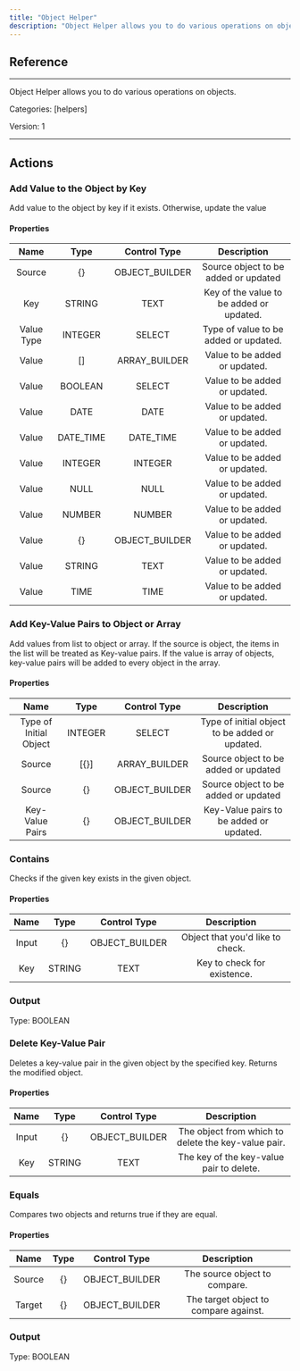 ```yaml
---
title: "Object Helper"
description: "Object Helper allows you to do various operations on objects."
---
```

## Reference
<hr />

Object Helper allows you to do various operations on objects.


Categories: [helpers]


Version: 1

<hr />






## Actions


### Add Value to the Object by Key
Add value to the object by key if it exists. Otherwise, update the value

#### Properties

|      Name      |     Type     |     Control Type     |     Description     |
|:--------------:|:------------:|:--------------------:|:-------------------:|
| Source | {} | OBJECT_BUILDER  |  Source object to be added or updated  |
| Key | STRING | TEXT  |  Key of the value to be added or updated.  |
| Value Type | INTEGER | SELECT  |  Type of value to be added or updated.  |
| Value | [] | ARRAY_BUILDER  |  Value to be added or updated.  |
| Value | BOOLEAN | SELECT  |  Value to be added or updated.  |
| Value | DATE | DATE  |  Value to be added or updated.  |
| Value | DATE_TIME | DATE_TIME  |  Value to be added or updated.  |
| Value | INTEGER | INTEGER  |  Value to be added or updated.  |
| Value | NULL | NULL  |  Value to be added or updated.  |
| Value | NUMBER | NUMBER  |  Value to be added or updated.  |
| Value | {} | OBJECT_BUILDER  |  Value to be added or updated.  |
| Value | STRING | TEXT  |  Value to be added or updated.  |
| Value | TIME | TIME  |  Value to be added or updated.  |




### Add Key-Value Pairs to Object or Array
Add values from list to object or array. If the source is object, the items in the list will be treated as Key-value pairs. If the value is array of objects, key-value pairs will be added to every object in the array.

#### Properties

|      Name      |     Type     |     Control Type     |     Description     |
|:--------------:|:------------:|:--------------------:|:-------------------:|
| Type of Initial Object | INTEGER | SELECT  |  Type of initial object to be added or updated.  |
| Source | [{}] | ARRAY_BUILDER  |  Source object to be added or updated  |
| Source | {} | OBJECT_BUILDER  |  Source object to be added or updated  |
| Key-Value Pairs | {} | OBJECT_BUILDER  |  Key-Value pairs to be added or updated.  |




### Contains
Checks if the given key exists in the given object.

#### Properties

|      Name      |     Type     |     Control Type     |     Description     |
|:--------------:|:------------:|:--------------------:|:-------------------:|
| Input | {} | OBJECT_BUILDER  |  Object that you'd like to check.  |
| Key | STRING | TEXT  |  Key to check for existence.  |


### Output



Type: BOOLEAN







### Delete Key-Value Pair
Deletes a key-value pair in the given object by the specified key. Returns the modified object.

#### Properties

|      Name      |     Type     |     Control Type     |     Description     |
|:--------------:|:------------:|:--------------------:|:-------------------:|
| Input | {} | OBJECT_BUILDER  |  The object from which to delete the key-value pair.  |
| Key | STRING | TEXT  |  The key of the key-value pair to delete.  |




### Equals
Compares two objects and returns true if they are equal.

#### Properties

|      Name      |     Type     |     Control Type     |     Description     |
|:--------------:|:------------:|:--------------------:|:-------------------:|
| Source | {} | OBJECT_BUILDER  |  The source object to compare.  |
| Target | {} | OBJECT_BUILDER  |  The target object to compare against.  |


### Output



Type: BOOLEAN







